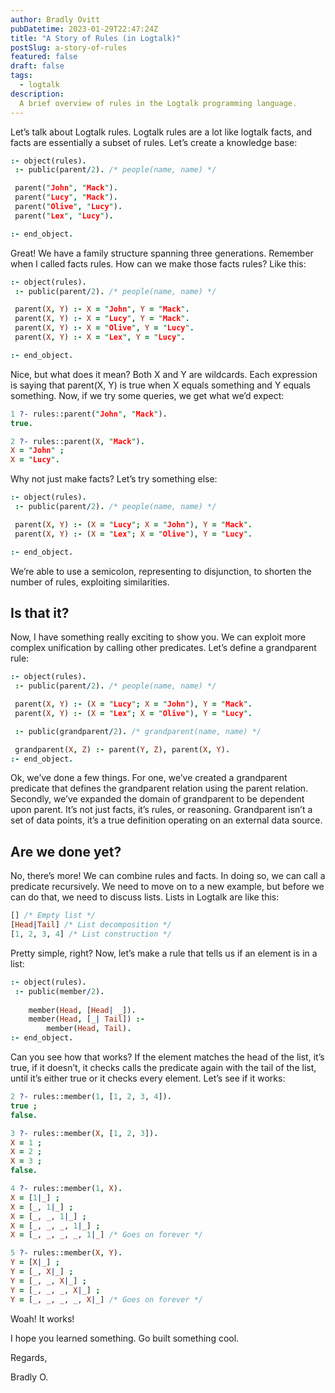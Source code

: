 ```yaml
---
author: Bradly Ovitt
pubDatetime: 2023-01-29T22:47:24Z
title: "A Story of Rules (in Logtalk)"
postSlug: a-story-of-rules
featured: false
draft: false
tags:
  - logtalk
description:
  A brief overview of rules in the Logtalk programming language.
---
```


Let’s talk about Logtalk rules. Logtalk rules are a lot like logtalk facts, and facts are essentially a subset of rules. Let’s create a knowledge base:

```prolog
:- object(rules).
 :- public(parent/2). /* people(name, name) */

 parent("John", "Mack").
 parent("Lucy", "Mack").
 parent("Olive", "Lucy").
 parent("Lex", "Lucy").

:- end_object.
```

Great! We have a family structure spanning three generations. Remember when I called facts rules. How can we make those facts rules? Like this:

```prolog
:- object(rules).
 :- public(parent/2). /* people(name, name) */

 parent(X, Y) :- X = "John", Y = "Mack".
 parent(X, Y) :- X = "Lucy", Y = "Mack".
 parent(X, Y) :- X = "Olive", Y = "Lucy".
 parent(X, Y) :- X = "Lex", Y = "Lucy".

:- end_object.
```

Nice, but what does it mean? Both X and Y are wildcards. Each expression is saying that parent(X, Y) is true when X equals something and Y equals something. Now, if we try some queries, we get what we’d expect:

```prolog
1 ?- rules::parent("John", "Mack").        
true.

2 ?- rules::parent(X, "Mack").
X = "John" ;
X = "Lucy".
```

Why not just make facts? Let’s try something else:

```prolog
:- object(rules).
 :- public(parent/2). /* people(name, name) */

 parent(X, Y) :- (X = "Lucy"; X = "John"), Y = "Mack".
 parent(X, Y) :- (X = "Lex"; X = "Olive"), Y = "Lucy".

:- end_object.
```

We’re able to use a semicolon, representing to disjunction, to shorten the number of rules, exploiting similarities.

## Is that it?

Now, I have something really exciting to show you. We can exploit more complex unification by calling other predicates. Let’s define a grandparent rule:

```prolog
:- object(rules).
 :- public(parent/2). /* people(name, name) */

 parent(X, Y) :- (X = "Lucy"; X = "John"), Y = "Mack".
 parent(X, Y) :- (X = "Lex"; X = "Olive"), Y = "Lucy".

 :- public(grandparent/2). /* grandparent(name, name) */

 grandparent(X, Z) :- parent(Y, Z), parent(X, Y).
:- end_object.
```

Ok, we’ve done a few things. For one, we’ve created a grandparent predicate that defines the grandparent relation using the parent relation. Secondly, we’ve expanded the domain of grandparent to be dependent upon parent. It’s not just facts, it’s rules, or reasoning. Grandparent isn’t a set of data points, it’s a true definition operating on an external data source.

## Are we done yet?

No, there’s more! We can combine rules and facts. In doing so, we can call a predicate recursively. We need to move on to a new example, but before we can do that, we need to discuss lists. Lists in Logtalk are like this:

```prolog
[] /* Empty list */
[Head|Tail] /* List decomposition */
[1, 2, 3, 4] /* List construction */
```

Pretty simple, right? Now, let’s make a rule that tells us if an element is in a list:

```prolog
:- object(rules).
 :- public(member/2).
 
    member(Head, [Head| _]).
    member(Head, [_| Tail]) :-
        member(Head, Tail).
:- end_object.
```

Can you see how that works? If the element matches the head of the list, it’s true, if it doesn’t, it checks calls the predicate again with the tail of the list, until it’s either true or it checks every element. Let’s see if it works:

```prolog
2 ?- rules::member(1, [1, 2, 3, 4]).
true ;
false.

3 ?- rules::member(X, [1, 2, 3]).
X = 1 ;
X = 2 ;
X = 3 ;
false.

4 ?- rules::member(1, X).
X = [1|_] ;
X = [_, 1|_] ;
X = [_, _, 1|_] ;
X = [_, _, _, 1|_] ;
X = [_, _, _, _, 1|_] /* Goes on forever */

5 ?- rules::member(X, Y).
Y = [X|_] ;
Y = [_, X|_] ;
Y = [_, _, X|_] ;
Y = [_, _, _, X|_] ;
Y = [_, _, _, _, X|_] /* Goes on forever */
```

Woah! It works!

I hope you learned something. Go built something cool.

Regards,

Bradly O.